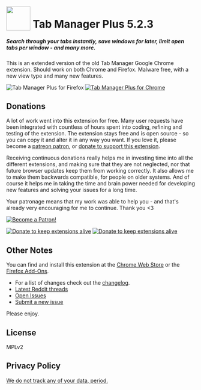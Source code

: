 # <sub><img src="images/browsers64.png" width="64px" height="64px"></sub> Tab Manager Plus 5.2.3

##### Search through your tabs instantly, save windows for later, limit open tabs per window - and many more.

This is an extended version of the old Tab Manager Google Chrome extension. Should work on both Chrome and Firefox. Malware free, with a new view type and many new features.

[<img src="https://developer.chrome.com/webstore/images/ChromeWebStore_BadgeWBorder_v2_206x58.png" alt="Tab Manager Plus for Chrome">](
https://chrome.google.com/webstore/detail/tab-manager-plus-for-chro/cnkdjjdmfiffagllbiiilooaoofcoeff) [<img src="https://addons.cdn.mozilla.net/static/img/addons-buttons/AMO-button_1.png" align="left" alt="Tab Manager Plus for Firefox">](https://addons.mozilla.org/en-US/firefox/addon/tab-manager-plus-for-firefox/)

## Donations

A lot of work went into this extension for free. Many user requests have been integrated with countless of hours spent into coding, refining and testing of the extension. The extension stays free and is open source - so you can copy it and alter it in any way you want. If you love it, please become a [patreon patron](https://www.patreon.com/bePatron?u=26287710), or [donate to support this extension](https://www.paypal.com/cgi-bin/webscr?cmd=_s-xclick&hosted_button_id=67TZLSEGYQFFW).

Receiving continuous donations really helps me in investing time into all the different extensions, and making sure that they are not neglected, nor that future browser updates keep them from working correctly. It also allows me to make them backwards compatible, for people on older systems. And of course it helps me in taking the time and brain power needed for developing new features and solving your issues for a long time.

Your patronage means that my work was able to help you - and that's already very encouraging for me to continue. Thank you <3

[<img src="https://c5.patreon.com/external/logo/become_a_patron_button@2x.png" alt="Become a Patron!">](https://www.patreon.com/bePatron?u=26287710)

[<img src="https://www.paypalobjects.com/webstatic/mktg/logo/pp_cc_mark_74x46.jpg" alt="Donate to keep extensions alive">](https://www.paypal.com/cgi-bin/webscr?cmd=_s-xclick&hosted_button_id=67TZLSEGYQFFW)
[<img src="https://www.paypalobjects.com/en_US/i/btn/btn_donateCC_LG.gif" alt="Donate to keep extensions alive">](https://www.paypal.com/cgi-bin/webscr?cmd=_s-xclick&hosted_button_id=67TZLSEGYQFFW)

## Other Notes

You can find and install this extension at the [Chrome Web Store](https://chrome.google.com/webstore/detail/tab-manager-plus-for-chro/cnkdjjdmfiffagllbiiilooaoofcoeff) or the [Firefox Add-Ons](https://addons.mozilla.org/en-US/firefox/addon/tab-manager-plus-for-firefox/).

* For a list of changes check out the [changelog](./CHANGELOG.md).
* [Latest Reddit threads](https://www.reddit.com/search/?q=Tab%20Manager%20Plus)
* [Open Issues](https://github.com/stefanXO/Tab-Manager-Plus/issues)
* [Submit a new issue](https://github.com/stefanXO/Tab-Manager-Plus/issues/new)


Please enjoy.

## License
MPLv2

## Privacy Policy
[We do not track any of your data, period.](./PRIVACY.md)